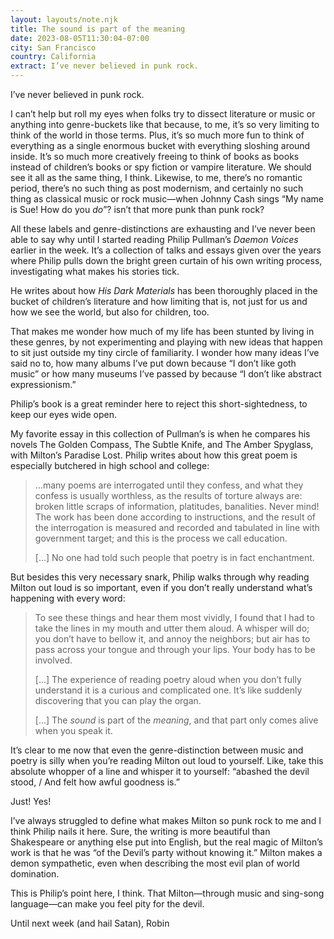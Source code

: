 ```yaml
---
layout: layouts/note.njk
title: The sound is part of the meaning
date: 2023-08-05T11:30:04-07:00
city: San Francisco
country: California
extract: I’ve never believed in punk rock.
---
```


I’ve never believed in punk rock.

I can’t help but roll my eyes when folks try to dissect literature or music or anything into genre-buckets like that because, to me, it’s so very limiting to think of the world in those terms. Plus, it’s so much more fun to think of everything as a single enormous bucket with everything sloshing around inside. It’s so much more creatively freeing to think of books as books instead of children’s books or spy fiction or vampire literature. We should see it all as the same thing, I think. Likewise, to me, there’s no romantic period, there’s no such thing as post modernism, and certainly no such thing as classical music or rock music—when Johnny Cash sings “My name is Sue! How do you _do_”? isn’t that more punk than punk rock?

All these labels and genre-distinctions are exhausting and I’ve never been able to say why until I started reading Philip Pullman’s _Daemon Voices_ earlier in the week. It’s a collection of talks and essays given over the years where Philip pulls down the bright green curtain of his own writing process, investigating what makes his stories tick.

He writes about how _His Dark Materials_ has been thoroughly placed in the bucket of children’s literature and how limiting that is, not just for us and how we see the world, but also for children, too.

That makes me wonder how much of my life has been stunted by living in these genres, by not experimenting and playing with new ideas that happen to sit just outside my tiny circle of familiarity. I wonder how many ideas I’ve said no to, how many albums I’ve put down because “I don’t like goth music” or how many museums I’ve passed by because “I don’t like abstract expressionism.”

Philip’s book is a great reminder here to reject this short-sightedness, to keep our eyes wide open.

My favorite essay in this collection of Pullman’s is when he compares his novels The Golden Compass, The Subtle Knife, and The Amber Spyglass, with Milton’s Paradise Lost. Philip writes about how this great poem is especially butchered in high school and college:

> ...many poems are interrogated until they confess, and what they confess is usually worthless, as the results of torture always are: broken little scraps of information, platitudes, banalities. Never mind! The work has been done according to instructions, and the result of the interrogation is measured and recorded and tabulated in line with government target; and this is the process we call education.
>
> [...] No one had told such people that poetry is in fact enchantment.

But besides this very necessary snark, Philip walks through why reading Milton out loud is so important, even if you don’t really understand what’s happening with every word:

> To see these things and hear them most vividly, I found that I had to take the lines in my mouth and utter them aloud. A whisper will do; you don’t have to bellow it, and annoy the neighbors; but air has to pass across your tongue and through your lips. Your body has to be involved.
>
> [...] The experience of reading poetry aloud when you don’t fully understand it is a curious and complicated one. It’s like suddenly discovering that you can play the organ.
>
> [...] The _sound_ is part of the _meaning_, and that part only comes alive when you speak it.

It’s clear to me now that even the genre-distinction between music and poetry is silly when you’re reading Milton out loud to yourself. Like, take this absolute whopper of a line and whisper it to yourself: “abashed the devil stood, / And felt how awful goodness is.”

Just! Yes!

I’ve always struggled to define what makes Milton so punk rock to me and I think Philip nails it here. Sure, the writing is more beautiful than Shakespeare or anything else put into English, but the real magic of Milton’s work is that he was “of the Devil’s party without knowing it.” Milton makes a demon sympathetic, even when describing the most evil plan of world domination.

This is Philip’s point here, I think. That Milton—through music and sing-song language—can make you feel pity for the devil.

Until next week (and hail Satan),
Robin
